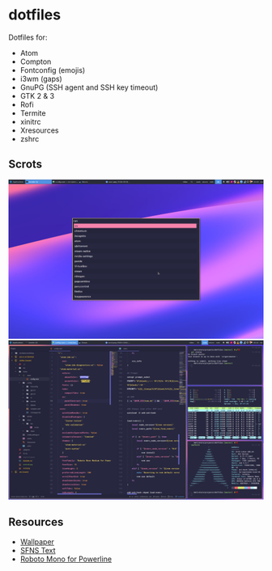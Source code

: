 # dotfiles

Dotfiles for:

-   Atom
-   Compton
-   Fontconfig (emojis)
-   i3wm (gaps)
-   GnuPG (SSH agent and SSH key timeout)
-   GTK 2 & 3
-   Rofi
-   Termite
-   xinitrc
-   Xresources
-   zshrc

## Scrots
![Rofi](scrot-rofi.png)
![Atom, Termite htop, neofetch](scrot.png)

## Resources
-   [Wallpaper](<https://dribbble.com/shots/3847300-Accidental-Wallpaper/attachments/871699>)
-   [SFNS Text](<https://github.com/supermarin/YosemiteSanFranciscoFont/tree/master/Text%20Face%20(alternate%29>)
-   [Roboto Mono for Powerline](<https://github.com/powerline/fonts/tree/master/RobotoMono>)
